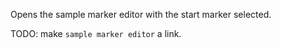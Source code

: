 Opens the sample marker editor with the start marker selected.

TODO: make `sample marker editor` a link.
